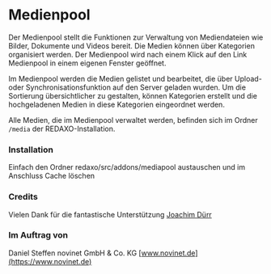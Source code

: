 # Medienpool

Der Medienpool stellt die Funktionen zur Verwaltung von Mediendateien wie Bilder, Dokumente und Videos bereit. Die Medien können über Kategorien organisiert werden. Der Medienpool wird nach einem Klick auf den Link Medienpool in einem eigenen Fenster geöffnet.

Im Medienpool werden die Medien gelistet und bearbeitet, die über Upload- oder Synchronisationsfunktion auf den Server geladen wurden. Um die Sortierung übersichtlicher zu gestalten, können Kategorien erstellt und die hochgeladenen Medien in diese Kategorien eingeordnet werden.

Alle Medien, die im Medienpool verwaltet werden, befinden sich im Ordner `/media` der REDAXO-Installation.

### Installation
Einfach den Ordner redaxo/src/addons/mediapool austauschen und im Anschluss Cache löschen

### Credits
Vielen Dank für die fantastische Unterstützung
[Joachim Dürr](https://github.com/joachimdoerr)

### Im Auftrag von
Daniel Steffen
novinet GmbH & Co. KG
[www.novinet.de](https://www.novinet.de)
